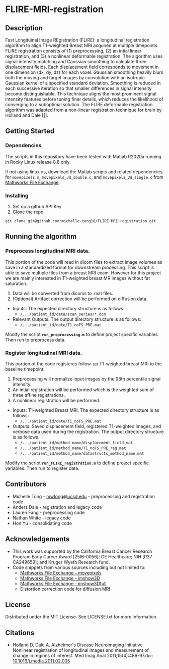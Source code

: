 # FLIRE-MRI-registration

## Description
Fast Longituinal Image REgistration (FLIRE): a longitudinal registration algorithm to align T1-weighted Breast MRI acquired at multiple timepoints.
FLIRE registration consists of (1) preprocessing, (2) an intial linear registration, and (3) a nonlinear deformable registration. The algorithm uses 
signal intensity matching and Gaussian smoothing to calculate three displacement fields. Each displacement field corresponds to movement in one 
dimension (dx, dy, dz) for each voxel. Gaussian smoothing heavily blurs both the moving and target images by convolution with an isotropic Gaussian 
kernel of a specified standard deviation. Smoothing is reduced in each successive iteration so that smaller differences in signal intensity become 
distinguishable. This technique aligns the most prominent signal intensity features before tuning finer details, which reduces the likelihood of 
converging to a suboptimal solution. The FLIRE deformable registration algorithm was adapted from a non-linear registration technique for brain by 
Holland and Dale [[1](https://doi.org/10.1016/j.media.2011.02.005)]. 

## Getting Started

### Dependencies
The scripts in this repository have been tested with Matlab R2020a running in Rocky Linux release 8.8 only.

If not using linux os, download the Matlab scripts and related dependencies for `movepixels.m`, `movepixels_3d_double.c`, and `movepixels_3d_single.c`
from [Mathworks File Exchange](https://www.mathworks.com/matlabcentral/fileexchange/21451-multimodality-non-rigid-demon-algorithm-image-registration?s_tid=srchtitle).


### Installing
1. Set up a github API Key
2. Clone the repo
```
git clone git@github.com:michelle-tong18/FLIRE-MRI-registration.git
```

## Running the algorithm

### Preprocess longitudinal MRI data. 
This portion of the code will read in dicom files to extract image volumes as save in a standardized format for downstream processing.
This script is able to save multiple files from a breast MRI exam. However for this project we are mainly interested 
in T1-weighted breast MR images without fat saturation.
1. Data will be converted from dicoms to .mat files. 
2. (Optional) Artifact correction will be performed on diffusion data.
* Inputs: The expected directory structure is as follows: 
    * `/.../patient_id/date/scan_series/*.dcm`
* Relevant Outputs: The output directory structure is as follows: 
    * `/.../patient_id/date/T1_noFS_PRE.mat`

Modify the script **`run_preprocessing.m`** to define project specific variables. Then run to preprocess data.

### Register longitudinal MRI data.
This portion of the code registeres follow-up T1-weighted breast MRI to the baseline timepoint. 
1. Preprocessing will normalize input images by the 98th percentile signal intensity.
2. An intial registration will be performed which is the weighted sum of three affine registrations.
3. A nonlinear registration will be performed.
* Inputs: T1-weighted Breast MRI. The expected directory structure is as follows: 
    * `/.../patient_id/date/T1_noFS_PRE.mat`
* Outputs: Saved displacement field, registered T1-weighted images, and verbose data used during the registration. The output directory structure is as follows:
    * `/.../patient_id/method_name/displacement_field.mat`      
    * `/.../patient_id/method_name/T1_noFS_PRE_reg.mat`
    * `/.../patient_id/method_name/datastructs_method_name.mat`

Modify the script **`run_FLIRE_registration.m`** to define project specific variables. Then run to register data.

## Contributors
* Michelle Tong - mwtong@ucsd.edu - preprocessing and registration code
* Anders Dale - registration and legacy code
* Lauren Fang - preprocessing code
* Nathan White - legacy code
* Hon Yu - consolidating code

## Acknowledgements
* This work was supported by the California Breast Cancer Research Program Early Career Award [25IB-0056]; 
GE Healthcare; NIH [R37 CA249659]; and Kruger Wyeth Research fund.
* Code snippets from various sources including but not limited to:
    * [Mathworks File Exchange - movepixels](https://www.mathworks.com/matlabcentral/fileexchange/21451-multimodality-non-rigid-demon-algorithm-image-registration?s_tid=srchtitle)
    * [Mathworks File Exchange - imshow3D](https://www.mathworks.com/matlabcentral/fileexchange/41334-imshow3d)
    * [Mathworks File Exchange - imshow3Dfull](https://www.mathworks.com/matlabcentral/fileexchange/47463-imshow3dfull)
    * Distortion correction code for diffusion MRI

## License
Distributed under the MIT License. See LICENSE.txt for more information.

## Citations
* Holland D, Dale A. Alzheimer's 
Disease Neuroimaging Initiative. Nonlinear registration of longitudinal images and measurement of change in regions of interest. 
Med Imag Anal 2011;15(4):489-97.doi: [10.1016/j.media.2011.02.005](https://doi.org/10.1016/j.media.2011.02.005)